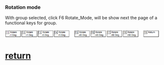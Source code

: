 ### Rotation mode

With group selected, click F6 Rotate_Mode, will be show next the page of a functional keys for group.
 
 ![](/pictures/rotate_mode.png)
 
# [return](How_to.md)
